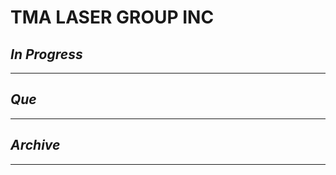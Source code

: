 # TMA LASER GROUP INC

## *In Progress*

--------------------

## *Que*

-----------------------------------
## *Archive*

-----------------------------------

